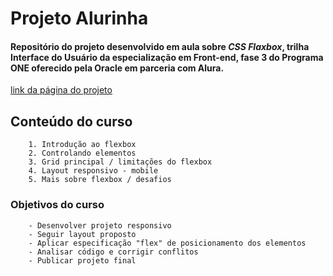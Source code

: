 # Projeto Alurinha

#### Repositório do projeto desenvolvido em aula sobre *CSS Flaxbox*, trilha Interface do Usuário da especialização em Front-end, fase 3 do Programa ONE oferecido pela Oracle em parceria com Alura.

[link da página do projeto](https://NetoPaiva.github.io/alurinha)

## Conteúdo do curso

        1. Introdução ao flexbox
        2. Controlando elementos
        3. Grid principal / limitações do flexbox
        4. Layout responsivo - mobile
        5. Mais sobre flexbox / desafios

### Objetivos do curso

        - Desenvolver projeto responsivo
        - Seguir layout proposto
        - Aplicar especificação "flex" de posicionamento dos elementos
        - Analisar código e corrigir conflitos
        - Publicar projeto final